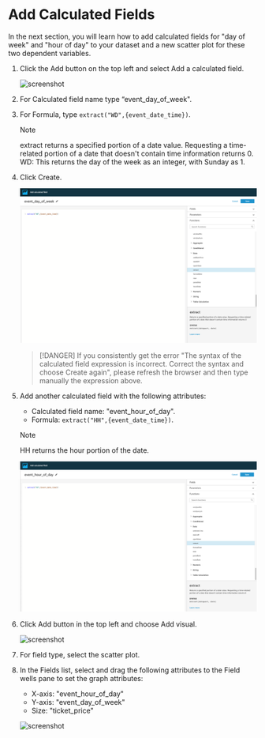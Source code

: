 # Add Calculated Fields

In the next section, you will learn how to add calculated fields for "day of week" and "hour of day" to your dataset and a new scatter plot for these two dependent variables.

1. Click the Add button on the top left and select Add a calculated field.

    ![screenshot](img/29.png)

2. For Calculated field name type “event_day_of_week".

3. For Formula, type `extract("WD",{event_date_time})`.

    > [!NOTE]
    > extract returns a specified portion of a date value. Requesting a time-related portion of a date that doesn't contain time information returns 0. WD: This returns the day of the week as an integer, with Sunday as 1.

1. Click Create.

    ![screenshot](img/30.png)

    > [!DANGER]
    > If you consistently get the error "The syntax of the calculated field expression is incorrect. Correct the syntax and choose Create again", please refresh the browser and then type manually the expression above.

2. Add another calculated field with the following attributes:

    - Calculated field name: "event_hour_of_day".
    - Formula: `extract("HH",{event_date_time})`.

    > [!NOTE]
    > HH returns the hour portion of the date.

    ![screenshot](img/31.png)

3. Click Add button in the top left and choose Add visual.

    ![screenshot](img/32.png)

4. For field type, select the scatter plot.

5. In the Fields list, select and drag the following attributes to the Field wells pane to set the graph attributes:

    - X-axis: "event_hour_of_day"
    - Y-axis: "event_day_of_week"
    - Size: "ticket_price"

    ![screenshot](img/33.png)
